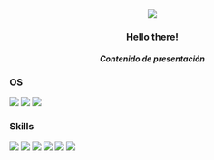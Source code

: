 <div class="header" align="center">
  <img src="https://pjb.edu.ar/img/saludo.gif">
  <h3>Hello there!</h3> 
  <h5>Contenido de presentación</h5>
</div>

<div class="content">
 <h3>OS</h3>
 <img src="https://img.shields.io/badge/Linux-FCC624?style=for-the-badge&logo=linux&logoColor=black"> 
 <img src="https://img.shields.io/badge/Windows-0078D6?style=for-the-badge&logo=windows&logoColor=white"> 
 <img src="	https://img.shields.io/badge/Android-3DDC84?style=for-the-badge&logo=android&logoColor=white">
  
 <h3>Skills</h3>
 <img src="https://img.shields.io/badge/C%23-239120?style=for-the-badge&logo=c-sharp&logoColor=white"> 
 <img src="https://img.shields.io/badge/C%2B%2B-00599C?style=for-the-badge&logo=c%2B%2B&logoColor=white"> 
 <img src="https://img.shields.io/badge/PHP-777BB4?style=for-the-badge&logo=php&logoColor=white">
 <img src="https://img.shields.io/badge/JavaScript-F7DF1E?style=for-the-badge&logo=javascript&logoColor=black">  
 <img src="https://img.shields.io/badge/HTML5-E34F26?style=for-the-badge&logo=html5&logoColor=white">  
 <img src="https://img.shields.io/badge/CSS3-1572B6?style=for-the-badge&logo=css3&logoColor=white">  
  
</div>

  <!--
**goose-cba/goose-cba** is a ✨ _special_ ✨ repository because its `README.md` (this file) appears on your GitHub profile.

Here are some ideas to get you started:

- 🔭 I’m currently working on ...
- 🌱 I’m currently learning ...
- 👯 I’m looking to collaborate on ...
- 🤔 I’m looking for help with ...
- 💬 Ask me about ...
- 📫 How to reach me: ...
- 😄 Pronouns: ...
- ⚡ Fun fact: ...
-->
